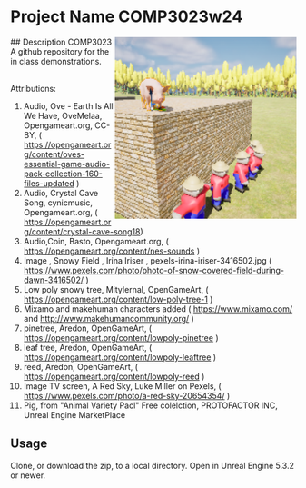 # Project Name  COMP3023w24
<img src="Saved/AutoScreenshot.png" width="320"  align="right" />
## Description COMP3023  
A github repository for the in class demonstrations.<br><br> 

Attributions:
1. Audio, Ove - Earth Is All We Have, OveMelaa, Opengameart.org, CC-BY, ( https://opengameart.org/content/oves-essential-game-audio-pack-collection-160-files-updated )
2. Audio, Crystal Cave Song, cynicmusic, Opengameart.org, ( https://opengameart.org/content/crystal-cave-song18) 
3. Audio,Coin, Basto, Opengameart.org, ( https://opengameart.org/content/nes-sounds )
4. Image , Snowy Field , Irina Iriser , pexels-irina-iriser-3416502.jpg ( https://www.pexels.com/photo/photo-of-snow-covered-field-during-dawn-3416502/ )
5. Low poly snowy tree, MityIernal, OpenGameArt, ( https://opengameart.org/content/low-poly-tree-1 ) 
6. Mixamo and makehuman characters added ( https://www.mixamo.com/ and http://www.makehumancommunity.org/ )
7. pinetree, Aredon, OpenGameArt, ( https://opengameart.org/content/lowpoly-pinetree )
8. leaf tree, Aredon, OpenGameArt, ( https://opengameart.org/content/lowpoly-leaftree )
9. reed, Aredon, OpenGameArt, ( https://opengameart.org/content/lowpoly-reed )
10. Image TV screen, A Red Sky, Luke Miller on Pexels, ( https://www.pexels.com/photo/a-red-sky-20654354/ )
11. Pig, from "Animal Variety Pacl" Free colelction, PROTOFACTOR INC, Unreal Engine MarketPlace



## Usage
Clone, or download the zip, to a local directory. Open in Unreal Engine 5.3.2 or newer.

